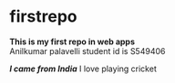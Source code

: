 # firstrepo
**This is my first repo in web apps**<br>
Anilkumar palavelli student id is S549406

***I  came from India***
I love playing cricket